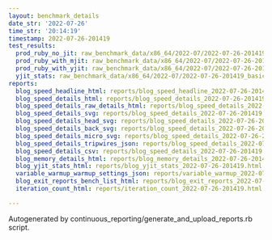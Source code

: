 ```yaml
---
layout: benchmark_details
date_str: '2022-07-26'
time_str: '20:14:19'
timestamp: 2022-07-26-201419
test_results:
  prod_ruby_no_jit: raw_benchmark_data/x86_64/2022-07/2022-07-26-201419_basic_benchmark_prod_ruby_no_jit.json
  prod_ruby_with_mjit: raw_benchmark_data/x86_64/2022-07/2022-07-26-201419_basic_benchmark_prod_ruby_with_mjit.json
  prod_ruby_with_yjit: raw_benchmark_data/x86_64/2022-07/2022-07-26-201419_basic_benchmark_prod_ruby_with_yjit.json
  yjit_stats: raw_benchmark_data/x86_64/2022-07/2022-07-26-201419_basic_benchmark_yjit_stats.json
reports:
  blog_speed_headline_html: reports/blog_speed_headline_2022-07-26-201419.html
  blog_speed_details_html: reports/blog_speed_details_2022-07-26-201419.html
  blog_speed_details_raw_details_html: reports/blog_speed_details_2022-07-26-201419.raw_details.html
  blog_speed_details_svg: reports/blog_speed_details_2022-07-26-201419.svg
  blog_speed_details_head_svg: reports/blog_speed_details_2022-07-26-201419.head.svg
  blog_speed_details_back_svg: reports/blog_speed_details_2022-07-26-201419.back.svg
  blog_speed_details_micro_svg: reports/blog_speed_details_2022-07-26-201419.micro.svg
  blog_speed_details_tripwires_json: reports/blog_speed_details_2022-07-26-201419.tripwires.json
  blog_speed_details_csv: reports/blog_speed_details_2022-07-26-201419.csv
  blog_memory_details_html: reports/blog_memory_details_2022-07-26-201419.html
  blog_yjit_stats_html: reports/blog_yjit_stats_2022-07-26-201419.html
  variable_warmup_warmup_settings_json: reports/variable_warmup_2022-07-26-201419.warmup_settings.json
  blog_exit_reports_bench_list_html: reports/blog_exit_reports_2022-07-26-201419.bench_list.html
  iteration_count_html: reports/iteration_count_2022-07-26-201419.html

---
```

Autogenerated by continuous_reporting/generate_and_upload_reports.rb script.
